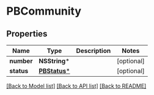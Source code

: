 # PBCommunity

## Properties
Name | Type | Description | Notes
------------ | ------------- | ------------- | -------------
**number** | **NSString*** |  | [optional] 
**status** | [**PBStatus***](PBStatus.md) |  | [optional] 

[[Back to Model list]](../README.md#documentation-for-models) [[Back to API list]](../README.md#documentation-for-api-endpoints) [[Back to README]](../README.md)


